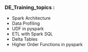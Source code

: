 ### DE_Training_topics :
* Spark Architecture
* Data Profiling
* UDF in pyspark
* ETL with Spark SQL
* Delta Tables
* Higher Order Functions in pyspark
